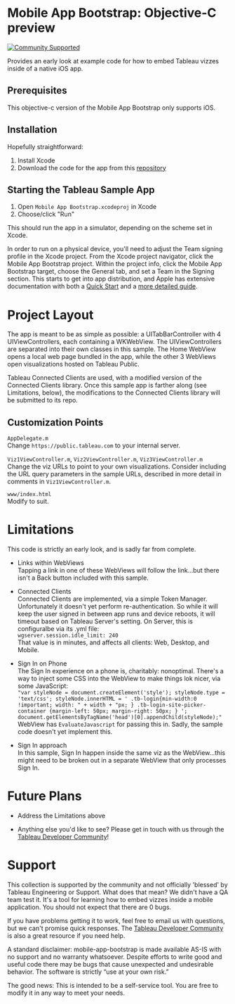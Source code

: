 # Mobile App Bootstrap: Objective-C preview
[![Community Supported](https://img.shields.io/badge/Support%20Level-Community%20Supported-457387.svg)](https://www.tableau.com/support-levels-it-and-developer-tools)

Provides an early look at example code for how to embed Tableau vizzes inside of a native iOS app.

## Prerequisites
This objective-c version of the Mobile App Bootstrap only supports iOS.

## Installation

Hopefully straightforward:

1. Install Xcode
2. Download the code for the app from this [repository](https://github.com/tableau/mobile-app-bootstrap)

## Starting the Tableau Sample App

1. Open `Mobile App Bootstrap.xcodeproj` in Xcode
2. Choose/click "Run"

This should run the app in a simulator, depending on the scheme set in Xcode. 

In order to run on a physical device, you'll need to adjust the Team signing profile in the Xcode project. From the Xcode project navigator, click the Mobile App Bootstrap project. Within the project info, click the Mobile App Bootstrap target, choose the General tab, and set a Team in the Signing section. This starts to get into app distribution, and Apple has extensive documentation with both a [Quick Start](https://developer.apple.com/library/content/documentation/IDEs/Conceptual/AppStoreDistributionTutorial/Introduction/Introduction.html) and a [more detailed guide](https://developer.apple.com/library/content/documentation/IDEs/Conceptual/AppDistributionGuide/Introduction/Introduction.html).


# Project Layout

The app is meant to be as simple as possible: a UITabBarController with 4 UIViewControllers, each containing a WKWebView. The UIViewControllers are separated into their own classes in this sample. The Home WebView opens a local web page bundled in the app, while the other 3 WebViews open visualizations hosted on Tableau Public.

Tableau Connected Clients are used, with a modified version of the Connected Clients library. Once this sample app is farther along (see Limitations, below), the modifications to the Connected Clients library will be submitted to its repo.

## Customization Points

`AppDelegate.m`  
Change `https://public.tableau.com` to your internal server.

`Viz1ViewController.m`, `Viz2ViewController.m`, `Viz3ViewController.m`  
Change the viz URLs to point to your own visualizations. Consider including the URL query parameters in the sample URLs, described in more detail in comments in `Viz1ViewController.m`.

`www/index.html`  
Modify to suit.

# Limitations

This code is strictly an early look, and is sadly far from complete.

* Links within WebViews  
Tapping a link in one of these WebViews will follow the link...but there isn't a Back button included with this sample.  

* Connected Clients  
Connected Clients are implemented, via a simple Token Manager. Unfortunately it doesn't yet perform re-authentication. So while it will keep the user signed in between app runs and device reboots, it will timeout based on Tableau Server's setting. On Server, this is configuralbe via its .yml file:  
`wgserver.session.idle_limit: 240`  
That value is in minutes, and affects all clients: Web, Desktop, and Mobile.

* Sign In on Phone  
The Sign In experience on a phone is, charitably: nonoptimal. There's a way to inject some CSS into the WebView to make things lok nicer, via some JavaScript:  
`"var styleNode = document.createElement('style'); styleNode.type = 'text/css'; styleNode.innerHTML = ' .tb-login{min-width:0 !important; width: " + width + "px; } .tb-login-site-picker-container {margin-left: 50px; margin-right: 50px; } '; document.getElementsByTagName('head')[0].appendChild(styleNode);"`  
WebView has `EvaluateJavascript` for passing this in. Sadly, the sample code doesn't yet implement this.

* Sign In approach  
In this sample, Sign In happen inside the same viz as the WebView...this might need to be broken out in a separate WebView that only processes Sign In.

# Future Plans

* Address the Limitations above

* Anything else you'd like to see? Please get in touch with us through the [Tableau Developer Community](developer.tableau.com)!


# Support

This collection is supported by the community and not officially 'blessed' by Tableau Engineering or Support. What does that mean? We didn't have a QA team test it. It's a tool for learning how to embed vizzes inside a mobile application. You should not expect that there are 0 bugs.

If you have problems getting it to work, feel free to email us with questions, but we can't promise quick responses. The [Tableau Developer Community](developer.tableau.com) is also a great resource if you need help.

A standard disclaimer: mobile-app-bootstrap is made available AS-IS with no support and no warranty whatsoever. Despite efforts to write good and useful code there may be bugs that cause unexpected and undesirable behavior. The software is strictly “use at your own risk.”

The good news: This is intended to be a self-service tool. You are free to modify it in any way to meet your needs.


